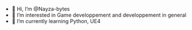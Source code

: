 - 👋 Hi, I’m @Nayza-bytes
- 👀 I’m interested in Game developpement and developpement in general
- 🌱 I’m currently learning Python, UE4
<!---
Nayza-bytes/Nayza-bytes is a ✨ special ✨ repository because its `README.md` (this file) appears on your GitHub profile.
You can click the Preview link to take a look at your changes.
--->
